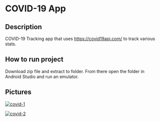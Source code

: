 COVID-19 App 
=========================
Description
-------------------
COVID-19 Tracking app that uses https://covid19api.com/ to track various stats.

How to run project
--------------------  
Download zip file and extract to folder. From there open the folder in Android Studio and run an emulator.

Pictures  
--------
<a href="https://imgbb.com/"><img src="https://i.ibb.co/bWzbWt2/covid-1.png" alt="covid-1" border="0" /></a>

<a href="https://imgbb.com/"><img src="https://i.ibb.co/NWdVmXt/covid-2.png" alt="covid-2" border="0" /></a>




